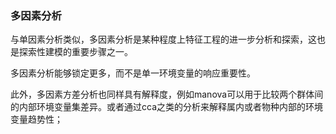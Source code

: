 ### 多因素分析

与单因素分析类似，多因素分析是某种程度上特征工程的进一步分析和探索，这也是探索性建模的重要步骤之一。

多因素分析能够锁定更多，而不是单一环境变量的响应重要性。

此外，多因素方差分析也同样具有解释度，例如manova可以用于比较两个群体间的内部环境变量集差异。或者通过cca之类的分析来解释属内或者物种内部的环境变量趋势性；